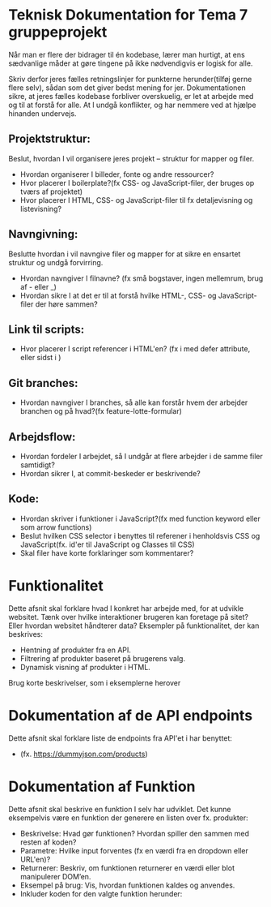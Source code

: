 # Teknisk Dokumentation for Tema 7 gruppeprojekt
Når man er flere der bidrager til én kodebase, lærer man hurtigt, at ens sædvanlige måder at gøre tingene på ikke nødvendigvis er logisk for alle.

Skriv derfor jeres fælles retningslinjer for punkterne herunder(tilføj gerne flere selv), sådan som det giver bedst mening for jer. Dokumentationen sikre, at jeres fælles kodebase forbliver overskuelig, er let at arbejde med og til at forstå for alle. At I undgå konflikter, og har nemmere ved at hjælpe hinanden undervejs.

## Projektstruktur:
Beslut, hvordan I vil organisere jeres projekt – struktur for mapper og filer.
- Hvordan organiserer I billeder, fonte og andre ressourcer?
- Hvor placerer I boilerplate?(fx CSS- og JavaScript-filer, der bruges op tværs af projektet)
- Hvor placerer I HTML, CSS- og JavaScript-filer til fx detaljevisning og listevisning?

## Navngivning:
Beslutte hvordan i vil navngive filer og mapper for at sikre en ensartet struktur og undgå forvirring.
- Hvordan navngiver I filnavne? (fx små bogstaver, ingen mellemrum, brug af - eller _)
- Hvordan sikre I at det er til at forstå hvilke HTML-, CSS- og JavaScript-filer der høre sammen?

## Link til scripts:
- Hvor placerer I script referencer i HTML'en? (fx i <head> med defer attribute, eller sidst i <body>)

## Git branches:
- Hvordan navngiver I branches, så alle kan forstår hvem der arbejder branchen og på hvad?(fx feature-lotte-formular)

## Arbejdsflow:
- Hvordan fordeler I arbejdet, så I undgår at flere arbejder i de samme filer samtidigt?
- Hvordan sikrer I, at commit-beskeder er beskrivende?

## Kode:
- Hvordan skriver i funktioner i JavaScript?(fx med function keyword eller som arrow functions)
- Beslut hvilken CSS selector i benyttes til referener i henholdsvis CSS og JavaScript(fx. id'er til JavaScript og Classes til CSS)
- Skal filer have korte forklaringer som kommentarer?

# Funktionalitet
Dette afsnit skal forklare hvad I konkret har arbejde med, for at udvikle websitet. Tænk over hvilke interaktioner brugeren kan foretage på sitet? Eller hvordan websitet håndterer data? Eksempler på funktionalitet, der kan beskrives:

- Hentning af produkter fra en API.
- Filtrering af produkter baseret på brugerens valg.
- Dynamisk visning af produkter i HTML.

Brug korte beskrivelser, som i eksemplerne herover

# Dokumentation af de API endpoints
Dette afsnit skal forklare liste de endpoints fra API'et i har benyttet:
- (fx. https://dummyjson.com/products)

# Dokumentation af Funktion
Dette afsnit skal beskrive en funktion I selv har udviklet. Det kunne eksempelvis være en funktion der generere en listen over fx. produkter: 

- Beskrivelse: Hvad gør funktionen? Hvordan spiller den sammen med resten af koden?
- Parametre: Hvilke input forventes (fx en værdi fra en dropdown eller URL'en)?
- Returnerer: Beskriv, om funktionen returnerer en værdi eller blot manipulerer DOM’en.
- Eksempel på brug: Vis, hvordan funktionen kaldes og anvendes.
- Inkluder koden for den valgte funktion herunder:

